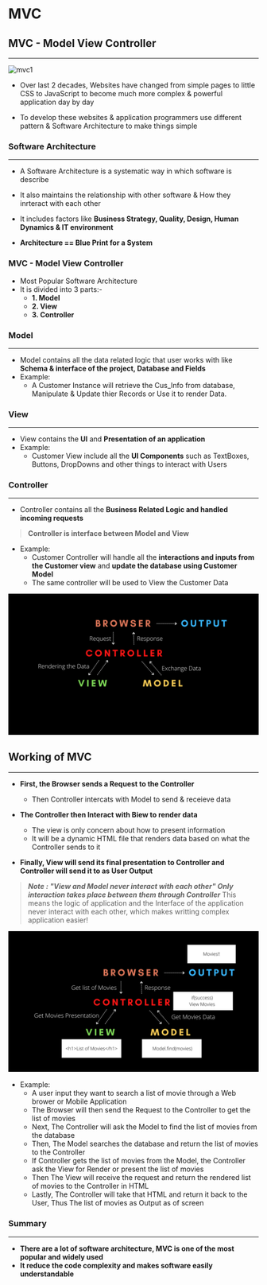 # MVC

## **MVC - Model View Controller**
***
![mvc1](mvc.png)

- Over last 2 decades, Websites have changed from simple pages to little CSS to JavaScript to become much more complex & powerful application day by day

- To develop these websites & application programmers use different pattern & Software Architecture to make things simple

### **Software Architecture**
***
- A Software Architecture is a systematic way in which software is describe

- It also maintains the relationship with other software & How they inrteract with each other

- It includes factors like **Business Strategy, Quality, Design, Human Dynamics & IT environment**

- **Architecture == Blue Print for a System**

### **MVC - Model View Controller**
- Most Popular Software Architecture
- It is divided into 3 parts:-
  - **1. Model**
  - **2. View**
  - **3. Controller**
  
### **Model**
***
- Model contains all the data related logic that user works with like **Schema & interface of the project, Database and Fields**
- Example:
    - A Customer Instance will retrieve the Cus_Info from database, Manipulate & Update thier Records or Use it to render Data.


### **View**
***
- View contains the **UI** and **Presentation of an application**
- Example: 
    - Customer View include all the **UI Components** such as TextBoxes, Buttons, DropDowns and other things to interact with Users
    
### **Controller**
***
- Controller contains all the **Business Related Logic and handled incoming requests**

> **Controller is interface between Model and View**

- Example: 
    - Customer Controller will handle all the **interactions and inputs from the Customer view** and **update the database using Customer Model**
    - The same controller will be used to View the Customer Data
    
 ![mvc1](mvc1.png)
 


## **Working of MVC**
***
- **First, the Browser sends a Request to the Controller**
  - Then Controller intercats with Model to send & receieve data
 
- **The Controller then Interact with Biew to render data**
  - The view is only concern about how to present information
  - It will be a dynamic HTML file that renders data based on what the Controller sends to it
  
- **Finally, View will send its final presentation to Controller and Controller will send it to as User Output**

> ***Note : "View and Model never interact with each other" Only interaction takes place between them through Controller***
> This means the logic of application and the Interface of the application never interact with each other, which makes writting complex application easier!

![mvc2](mvc2.png)

- Example:
  - A user input they want to search a list of movie through a Web brower or Mobile Application
  - The Browser will then send the Request to the Controller to get the list of movies
  - Next, The Controller will ask the Model to find the list of movies from the database
  - Then, The Model searches the database and return the list of movies to the Controller
  - If Controller gets the list of movies from the Model, the Controller ask the View for Render or present the list of movies
  - Then The View will receive the request and return the rendered list of movies to the Controller in HTML
  - Lastly, The Controller will take that HTML and return it back to the User, Thus The list of movies as Output as of screen
  
  
### Summary
***
- **There are a lot of software architecture, MVC is one of the most popular and widely used**
- **It reduce the code complexity and makes software easily understandable**

